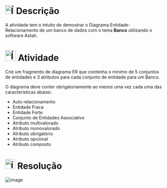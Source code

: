 # <img src="https://github.com/user-attachments/assets/caabfdf0-0f9e-44a3-8200-c6579fe87887" alt="Ícone de descrição" width="28"> Descrição
A atividade tem o intuito de demostrar o Diagrama Entidade-Relacionamento de um banco de dados com o tema **Banco** utilizando o software Astah.

# <img src="https://img.icons8.com/?size=100&id=duQHzHra9BbD&format=png&color=000000" alt="Ícone de diagrama" width="34"> Atividade
Crie um fragmento de diagrama ER que contenha o mínimo de 5 conjuntos de entidades e 3 atributos para cada conjunto de entidade para um Banco.

O diagrama deve conter obrigatoriamente ao menos uma vez cada uma das características abaixo:

- Auto relacionamento
- Entidade Fraca
- Entidade Forte
- Conjunto de Entidades Associativo
- Atributo multivalorado
- Atributo monovalorado
- Atributo obrigatório
- Atributo opcional
- Atributo composto

# <img src="https://img.icons8.com/?size=100&id=yT3kTxgfvkTU&format=png&color=000000" alt="ícone de banco de dados" width="32"> Resolução
![image](https://github.com/user-attachments/assets/f84fc474-3af4-4cab-82c4-2fa51ee9753b)
